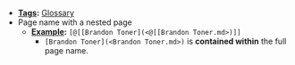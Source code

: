 - **[Tags](<Tags.md>):** [Glossary](<Glossary.md>)
- Page name with a nested page 
    - **[Example](<Example.md>):** `[@[[Brandon Toner](<@[[Brandon Toner.md>)]]`
        - `[Brandon Toner](<Brandon Toner.md>)` is **contained within** the full page name.
